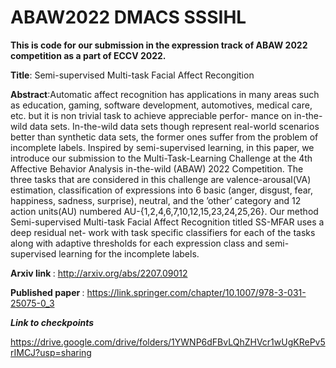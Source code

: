 

# ABAW2022 DMACS SSSIHL
<strong>This is code for our submission in the expression track of ABAW 2022 competition as a part of ECCV 2022.</strong>

<strong>Title</strong>:  Semi-supervised Multi-task Facial Affect Recongition

<strong>Abstract</strong>:Automatic affect recognition has applications in many areas such as education, gaming, software
development, automotives, medical care, etc. but it is non trivial task to achieve appreciable perfor-
mance on in-the-wild data sets. In-the-wild data sets though represent real-world scenarios better
than synthetic data sets, the former ones suffer from the problem of incomplete labels. Inspired by
semi-supervised learning, in this paper, we introduce our submission to the Multi-Task-Learning
Challenge at the 4th Affective Behavior Analysis in-the-wild (ABAW) 2022 Competition. The
three tasks that are considered in this challenge are valence-arousal(VA) estimation, classification of
expressions into 6 basic (anger, disgust, fear, happiness, sadness, surprise), neutral, and the ’other’
category and 12 action units(AU) numbered AU-{1,2,4,6,7,10,12,15,23,24,25,26}. Our method
Semi-supervised Multi-task Facial Affect Recognition titled SS-MFAR uses a deep residual net-
work with task specific classifiers for each of the tasks along with adaptive thresholds for each
expression class and semi-supervised learning for the incomplete labels.

<strong>Arxiv link </strong>: http://arxiv.org/abs/2207.09012

<strong>Published paper </strong>: https://link.springer.com/chapter/10.1007/978-3-031-25075-0_3

<strong> <em>Link to checkpoints </em></strong>

 https://drive.google.com/drive/folders/1YWNP6dFBvLQhZHVcr1wUgKRePv5rIMCJ?usp=sharing
